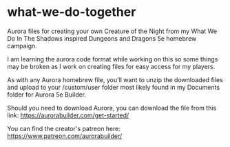 # what-we-do-together
Aurora files for creating your own Creature of the Night from my What We Do In The Shadows inspired Dungeons and Dragons 5e homebrew campaign.

I am learning the aurora code format while working on this so some things may be broken as I work on creating files for easy access for my players. 

As with any Aurora homebrew file, you'll want to unzip the downloaded files and upload to your /custom/user folder most likely found in my Documents folder for Aurora 5e Builder.

Should you need to download Aurora, you can download the file from this link: https://aurorabuilder.com/get-started/

You can find the creator's patreon here: https://www.patreon.com/aurorabuilder/
